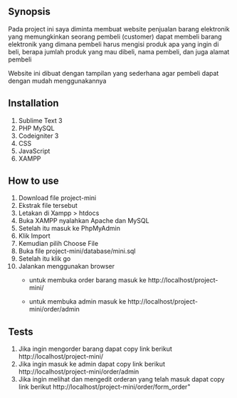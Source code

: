 ## Synopsis

Pada project ini saya diminta membuat website penjualan barang elektronik yang memungkinkan seorang pembeli (customer) dapat membeli barang elektronik yang dimana pembeli harus mengisi produk apa yang ingin di beli, berapa jumlah produk yang mau dibeli, nama pembeli, dan juga alamat pembeli

Website ini dibuat dengan tampilan yang sederhana agar pembeli dapat dengan mudah menggunakannya


## Installation

1. Sublime Text 3
2. PHP MySQL
3. Codeigniter 3
4. CSS
5. JavaScript
6. XAMPP

## How to use

1. Download file project-mini
2. Ekstrak file tersebut
3. Letakan di Xampp > htdocs
4. Buka XAMPP nyalahkan Apache dan MySQL
5. Setelah itu masuk ke PhpMyAdmin
6. Klik Import
7. Kemudian pilih Choose File
8. Buka file project-mini/database/mini.sql
9. Setelah itu klik go
10. Jalankan menggunakan browser
	- <p>untuk membuka order barang masuk ke http://localhost/project-mini/</p>
	- <p>untuk membuka admin masuk ke http://localhost/project-mini/order/admin</p>

## Tests

1. Jika ingin mengorder barang dapat copy link berikut http://localhost/project-mini/
2. Jika ingin masuk ke admin dapat copy link berikut http://localhost/project-mini/order/admin
3. Jika ingin melihat dan mengedit orderan yang telah masuk dapat copy link berikut http://localhost/project-mini/order/form_order"